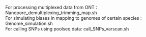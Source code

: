 For processing multiplexed data from ONT : Nanopore_demultiplexing_trimming_map.sh \
For simulating biases in mapping to genomes of certain species : Genome_simulation.sh \
For calling SNPs using poolseq data: call_SNPs_varscan.sh 
